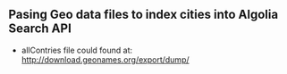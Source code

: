 ## Pasing Geo data files to index cities into Algolia Search API

* allContries file could found at: http://download.geonames.org/export/dump/